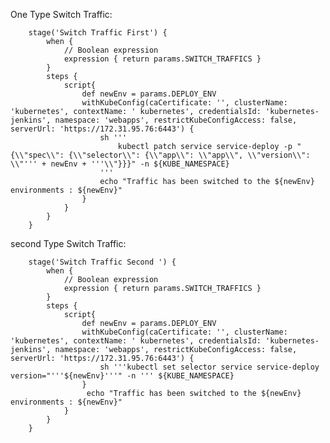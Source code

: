
  One Type Switch  Traffic:
    

        stage('Switch Traffic First') {
            when {
                // Boolean expression
                expression { return params.SWITCH_TRAFFICS }
            }
            steps {
                script{
                    def newEnv = params.DEPLOY_ENV
                    withKubeConfig(caCertificate: '', clusterName: 'kubernetes', contextName: ' kubernetes', credentialsId: 'kubernetes-jenkins', namespace: 'webapps', restrictKubeConfigAccess: false, serverUrl: 'https://172.31.95.76:6443') {
                        sh '''
                            kubectl patch service service-deploy -p "{\\"spec\\": {\\"selector\\": {\\"app\\": \\"app\\", \\"version\\": \\"''' + newEnv + '''\\"}}}" -n ${KUBE_NAMESPACE}
                        '''
                        echo "Traffic has been switched to the ${newEnv} environments : ${newEnv}"
                    }
                }
            }
        }


 second Type Switch Traffic:

        
        stage('Switch Traffic Second ') {
            when {
                // Boolean expression
                expression { return params.SWITCH_TRAFFICS }
            }
            steps {
                script{
                    def newEnv = params.DEPLOY_ENV
                    withKubeConfig(caCertificate: '', clusterName: 'kubernetes', contextName: ' kubernetes', credentialsId: 'kubernetes-jenkins', namespace: 'webapps', restrictKubeConfigAccess: false, serverUrl: 'https://172.31.95.76:6443') {
                        sh '''kubectl set selector service service-deploy version="'''${newEnv}'''" -n ''' ${KUBE_NAMESPACE}
                    }
                     echo "Traffic has been switched to the ${newEnv} environments : ${newEnv}"
                }
            }
        }
        

